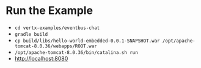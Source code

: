 # Run the Example
* `cd vertx-examples/eventbus-chat`
* `gradle build`
* `cp build/libs/hello-world-embedded-0.0.1-SNAPSHOT.war /opt/apache-tomcat-8.0.36/webapps/ROOT.war`
* `/opt/apache-tomcat-8.0.36/bin/catalina.sh run`
* <http://localhost:8080>
